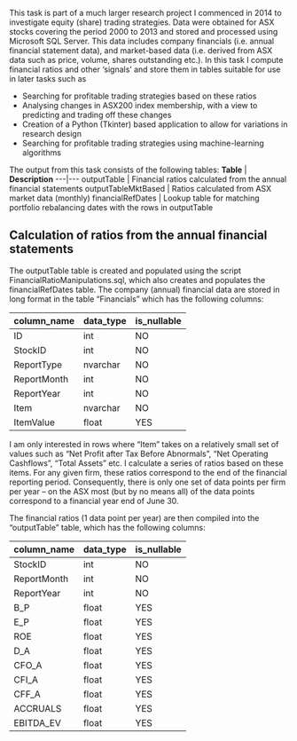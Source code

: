 This task is part of a much larger research project I commenced in 2014 to investigate equity (share) trading strategies. Data were obtained for ASX stocks covering the period 2000 to 2013 and stored and processed using Microsoft SQL Server. This data includes company financials (i.e. annual financial statement data), and market-based data (i.e. derived from ASX data such as price, volume, shares outstanding etc.). In this task I compute financial ratios and other ‘signals’ and store them in tables suitable for use in later tasks such as<br>
* Searching for profitable trading strategies based on these ratios
* Analysing changes in ASX200 index membership, with a view to predicting and trading off these changes
* Creation of a Python (Tkinter) based application to allow for variations in research design
* Searching for profitable trading strategies using machine-learning algorithms

The output from this task consists of the following tables:
**Table** | **Description**
---|---
outputTable	| Financial ratios calculated from the annual financial statements
outputTableMktBased	| Ratios calculated from ASX market data (monthly)
financialRefDates	| Lookup table for matching portfolio rebalancing dates with the rows in outputTable

Calculation of ratios from the annual financial statements
----------------------------------------------------------
The outputTable table is created and populated using the script FinancialRatioManipulations.sql, which also creates and populates the financialRefDates table. The company (annual) financial data are stored in long format in the table “Financials” which has the following columns:

column_name	| data_type	| is_nullable
---|---|---
ID | int | NO
StockID | int | NO
ReportType | nvarchar | NO
ReportMonth | int | NO
ReportYear | int | NO
Item | nvarchar | NO
ItemValue | float | YES

I am only interested in rows where “Item” takes on a relatively small set of values such as “Net Profit after Tax Before Abnormals”, “Net Operating Cashflows”, “Total Assets” etc. I calculate a series of ratios based on these items. For any given firm, these ratios correspond to the end of the financial reporting period. Consequently, there is only one set of data points per firm per year – on the ASX most (but by no means all) of the data points correspond to a financial year end of June 30.

The financial ratios (1 data point per year) are then compiled into the “outputTable” table, which has the following columns:

column_name	| data_type	| is_nullable
---|---|---
StockID | int | NO
ReportMonth | int | NO
ReportYear | int | NO
B_P | float | YES
E_P | float | YES
ROE | float | YES
D_A | float | YES
CFO_A | float | YES
CFI_A | float | YES
CFF_A | float | YES
ACCRUALS | float | YES
EBITDA_EV | float | YES
